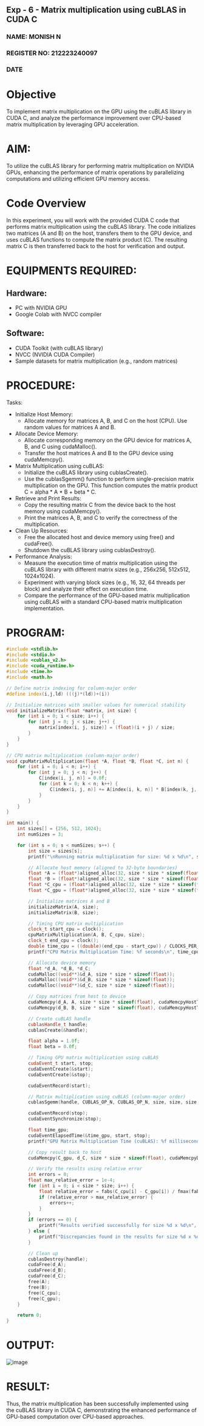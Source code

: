 ## Exp - 6 - Matrix multiplication using cuBLAS in CUDA C </h1>
<h3>NAME: MONISH N</h3>
<h3>REGISTER NO: 212223240097</h3>
<h3>DATE</h3>

# Objective
To implement matrix multiplication on the GPU using the cuBLAS library in CUDA C, and analyze the performance improvement over CPU-based matrix multiplication by leveraging GPU acceleration.

# AIM:
To utilize the cuBLAS library for performing matrix multiplication on NVIDIA GPUs, enhancing the performance of matrix operations by parallelizing computations and utilizing efficient GPU memory access.

# Code Overview
In this experiment, you will work with the provided CUDA C code that performs matrix multiplication using the cuBLAS library. The code initializes two matrices (A and B) on the host, transfers them to the GPU device, and uses cuBLAS functions to compute the matrix product (C). The resulting matrix C is then transferred back to the host for verification and output.

# EQUIPMENTS REQUIRED:
## Hardware:
- PC with NVIDIA GPU
- Google Colab with NVCC compiler
## Software:
- CUDA Toolkit (with cuBLAS library)
- NVCC (NVIDIA CUDA Compiler)
- Sample datasets for matrix multiplication (e.g., random matrices)

# PROCEDURE:

Tasks:
- Initialize Host Memory:
  - Allocate memory for matrices A, B, and C on the host (CPU). Use random values for matrices A and B.
- Allocate Device Memory:
  - Allocate corresponding memory on the GPU device for matrices A, B, and C using cudaMalloc().
  - Transfer the host matrices A and B to the GPU device using cudaMemcpy().
- Matrix Multiplication using cuBLAS:
  - Initialize the cuBLAS library using cublasCreate().
  - Use the cublasSgemm() function to perform single-precision matrix multiplication on the GPU. This function computes the matrix product C = alpha * A * B + beta * C.
- Retrieve and Print Results:
  - Copy the resulting matrix C from the device back to the host memory using cudaMemcpy().
  - Print the matrices A, B, and C to verify the correctness of the multiplication.
- Clean Up Resources:
  - Free the allocated host and device memory using free() and cudaFree().
  - Shutdown the cuBLAS library using cublasDestroy().
- Performance Analysis:
  - Measure the execution time of matrix multiplication using the cuBLAS library with different matrix sizes (e.g., 256x256, 512x512, 1024x1024).
  - Experiment with varying block sizes (e.g., 16, 32, 64 threads per block) and analyze their effect on execution time.
  - Compare the performance of the GPU-based matrix multiplication using cuBLAS with a standard CPU-based matrix multiplication implementation.

# PROGRAM:

```cpp
#include <stdlib.h>
#include <stdio.h>
#include <cublas_v2.h>
#include <cuda_runtime.h>
#include <time.h>
#include <math.h>

// Define matrix indexing for column-major order
#define index(i,j,ld) (((j)*(ld))+(i))

// Initialize matrices with smaller values for numerical stability
void initializeMatrix(float *matrix, int size) {
    for (int i = 0; i < size; i++) {
        for (int j = 0; j < size; j++) {
            matrix[index(i, j, size)] = (float)(i + j) / size;
        }
    }
}

// CPU matrix multiplication (column-major order)
void cpuMatrixMultiplication(float *A, float *B, float *C, int n) {
    for (int i = 0; i < n; i++) {
        for (int j = 0; j < n; j++) {
            C[index(i, j, n)] = 0.0f;
            for (int k = 0; k < n; k++) {
                C[index(i, j, n)] += A[index(i, k, n)] * B[index(k, j, n)];
            }
        }
    }
}

int main() {
    int sizes[] = {256, 512, 1024};
    int numSizes = 3;

    for (int s = 0; s < numSizes; s++) {
        int size = sizes[s];
        printf("\nRunning matrix multiplication for size: %d x %d\n", size, size);

        // Allocate host memory (aligned to 32-byte boundaries)
        float *A = (float*)aligned_alloc(32, size * size * sizeof(float));
        float *B = (float*)aligned_alloc(32, size * size * sizeof(float));
        float *C_cpu = (float*)aligned_alloc(32, size * size * sizeof(float));
        float *C_gpu = (float*)aligned_alloc(32, size * size * sizeof(float));

        // Initialize matrices A and B
        initializeMatrix(A, size);
        initializeMatrix(B, size);

        // Timing CPU matrix multiplication
        clock_t start_cpu = clock();
        cpuMatrixMultiplication(A, B, C_cpu, size);
        clock_t end_cpu = clock();
        double time_cpu = ((double)(end_cpu - start_cpu)) / CLOCKS_PER_SEC;
        printf("CPU Matrix Multiplication Time: %f seconds\n", time_cpu);

        // Allocate device memory
        float *d_A, *d_B, *d_C;
        cudaMalloc((void**)&d_A, size * size * sizeof(float));
        cudaMalloc((void**)&d_B, size * size * sizeof(float));
        cudaMalloc((void**)&d_C, size * size * sizeof(float));

        // Copy matrices from host to device
        cudaMemcpy(d_A, A, size * size * sizeof(float), cudaMemcpyHostToDevice);
        cudaMemcpy(d_B, B, size * size * sizeof(float), cudaMemcpyHostToDevice);

        // Create cuBLAS handle
        cublasHandle_t handle;
        cublasCreate(&handle);

        float alpha = 1.0f;
        float beta = 0.0f;

        // Timing GPU matrix multiplication using cuBLAS
        cudaEvent_t start, stop;
        cudaEventCreate(&start);
        cudaEventCreate(&stop);

        cudaEventRecord(start);

        // Matrix multiplication using cuBLAS (column-major order)
        cublasSgemm(handle, CUBLAS_OP_N, CUBLAS_OP_N, size, size, size, &alpha, d_B, size, d_A, size, &beta, d_C, size);

        cudaEventRecord(stop);
        cudaEventSynchronize(stop);

        float time_gpu;
        cudaEventElapsedTime(&time_gpu, start, stop);
        printf("GPU Matrix Multiplication Time (cuBLAS): %f milliseconds\n", time_gpu);

        // Copy result back to host
        cudaMemcpy(C_gpu, d_C, size * size * sizeof(float), cudaMemcpyDeviceToHost);

        // Verify the results using relative error
        int errors = 0;
        float max_relative_error = 1e-4;
        for (int i = 0; i < size * size; i++) {
            float relative_error = fabs(C_cpu[i] - C_gpu[i]) / fmax(fabs(C_cpu[i]), fabs(C_gpu[i]));
            if (relative_error > max_relative_error) {
                errors++;
            }
        }
        if (errors == 0) {
            printf("Results verified successfully for size %d x %d\n", size, size);
        } else {
            printf("Discrepancies found in the results for size %d x %d\n", size, size);
        }

        // Clean up
        cublasDestroy(handle);
        cudaFree(d_A);
        cudaFree(d_B);
        cudaFree(d_C);
        free(A);
        free(B);
        free(C_cpu);
        free(C_gpu);
    }

    return 0;
}
```

# OUTPUT:
![image](https://github.com/user-attachments/assets/99ce0b03-2ff6-4871-906e-22c435ce19ed)

# RESULT:
Thus, the matrix multiplication has been successfully implemented using the cuBLAS library in CUDA C, demonstrating the enhanced performance of GPU-based computation over CPU-based approaches.
